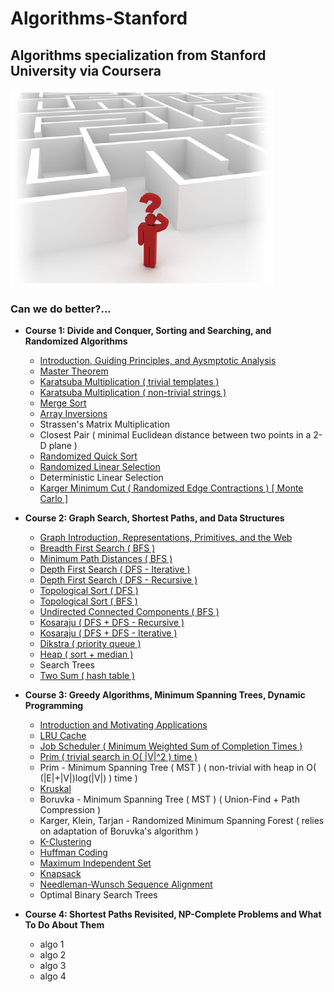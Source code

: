 # Algorithms-Stanford
## Algorithms specialization from Stanford University via Coursera

![Can We Do Better?](/documentation/can_we_do_better.png)
### Can we do better?...

* **Course 1: Divide and Conquer, Sorting and Searching, and Randomized Algorithms**
  * [Introduction, Guiding Principles, and Aysmptotic Analysis](/documentation/introduction)
  * [Master Theorem](https://claytonjwong.github.io/Algorithms-Stanford/documentation/master_theorem)
  * [Karatsuba Multiplication ( trivial templates )](course1/karatsuba_multiplication)
  * [Karatsuba Multiplication ( non-trivial strings )]( https://github.com/claytonjwong/Algorithms-Stanford/blob/master/course1/karatsuba_multi_string )
  * [Merge Sort]( https://github.com/claytonjwong/Algorithms-Stanford/blob/master/course1/merge_sort )
  * [Array Inversions]( https://github.com/claytonjwong/Algorithms-Stanford/blob/master/course1/array_inversions )
  * Strassen's Matrix Multiplication
  * Closest Pair ( minimal Euclidean distance between two points in a 2-D plane )
  * [Randomized Quick Sort]( https://github.com/claytonjwong/Algorithms-Stanford/blob/master/course1/quick_sort )
  * [Randomized Linear Selection]( https://github.com/claytonjwong/Algorithms-Stanford/blob/master/course1/r_select )
  * Deterministic Linear Selection
  * [Karger Minimum Cut ( Randomized Edge Contractions ) [ Monte Carlo ]]( https://github.com/claytonjwong/Algorithms-Stanford/tree/master/course1/karger_min_cut )
  
* **Course 2: Graph Search, Shortest Paths, and Data Structures**
  * [Graph Introduction, Representations, Primitives, and the Web]( https://github.com/claytonjwong/Algorithms-Stanford/blob/master/documentation/graphs )
  * [Breadth First Search ( BFS )]( https://github.com/claytonjwong/Algorithms-Stanford/tree/master/course2/bfs )
  * [Minimum Path Distances ( BFS )]( https://github.com/claytonjwong/Algorithms-Stanford/tree/master/course2/bfs_min_path_dist )
  * [Depth First Search ( DFS - Iterative )]( https://github.com/claytonjwong/Algorithms-Stanford/tree/master/course2/dfs )
  * [Depth First Search ( DFS - Recursive )]( https://github.com/claytonjwong/Algorithms-Stanford/tree/master/course2/dfs_rec )
  * [Topological Sort ( DFS )]( https://github.com/claytonjwong/Algorithms-Stanford/blob/master/course2/topo_sort )
  * [Topological Sort ( BFS )]( https://github.com/claytonjwong/Algorithms-Stanford/blob/master/course2/topo_sort_prune_bfs )
  * [Undirected Connected Components ( BFS )]( https://github.com/claytonjwong/Algorithms-Stanford/blob/master/course2/ucc )
  * [Kosaraju ( DFS + DFS - Recursive )]( https://github.com/claytonjwong/Algorithms-Stanford/blob/master/course2/kosaraju_rec )
  * [Kosaraju ( DFS + DFS - Iterative )]( https://github.com/claytonjwong/Algorithms-Stanford/blob/master/course2/kosaraju_itr )
  * [Dikstra ( priority queue )]( https://github.com/claytonjwong/Algorithms-Stanford/blob/master/course2/dikstra_priority_queue )
  * [Heap ( sort + median )]( https://github.com/claytonjwong/Algorithms-Stanford/blob/master/course2/heap/main.cpp )
  * Search Trees
  * [Two Sum ( hash table )]( https://github.com/claytonjwong/Algorithms-Stanford/blob/master/course2/two_sum/main.cpp )
  
* **Course 3: Greedy Algorithms, Minimum Spanning Trees, Dynamic Programming**
  * [Introduction and Motivating Applications]( https://github.com/claytonjwong/Algorithms-Stanford/tree/master/documentation/greedy_mst_dp )
  * [LRU Cache]( https://github.com/claytonjwong/Algorithms-Stanford/tree/master/course3/LRU_cache )
  * [Job Scheduler ( Minimum Weighted Sum of Completion Times )]( https://github.com/claytonjwong/Algorithms-Stanford/blob/master/course3/schedule_jobs )
  * [Prim ( trivial search in O( \|V\|^2 ) time )]( https://github.com/claytonjwong/Algorithms-Stanford/tree/master/course3/prim_mst )
  * Prim - Minimum Spanning Tree ( MST ) ( non-trivial with heap in O( (\|E\|+\|V\|)log(\|V\|) ) time )
  * [Kruskal]( https://github.com/claytonjwong/Algorithms-Stanford/blob/master/course3/kruskal_mst )
  * Boruvka - Minimum Spanning Tree ( MST ) ( Union-Find + Path Compression )
  * Karger, Klein, Tarjan - Randomized Minimum Spanning Forest ( relies on adaptation of Boruvka's algorithm ) 
  * [K-Clustering]( https://github.com/claytonjwong/Algorithms-Stanford/blob/master/course3/clustering )
  * [Huffman Coding]( https://github.com/claytonjwong/Algorithms-Stanford/blob/master/course3/huffman )
  * [Maximum Independent Set]( https://github.com/claytonjwong/Algorithms-Stanford/blob/master/course3/max_independent_set )
  * [Knapsack]( https://github.com/claytonjwong/Algorithms-Stanford/tree/master/course3/knapsack )
  * [Needleman-Wunsch Sequence Alignment]( https://github.com/claytonjwong/Algorithms-Stanford/tree/master/course3/sequence_alignment )
  * Optimal Binary Search Trees
  
* **Course 4: Shortest Paths Revisited, NP-Complete Problems and What To Do About Them**
  * algo 1
  * algo 2
  * algo 3
  * algo 4
